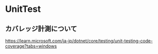 # UnitTest
## カバレッジ計測について
https://learn.microsoft.com/ja-jp/dotnet/core/testing/unit-testing-code-coverage?tabs=windows